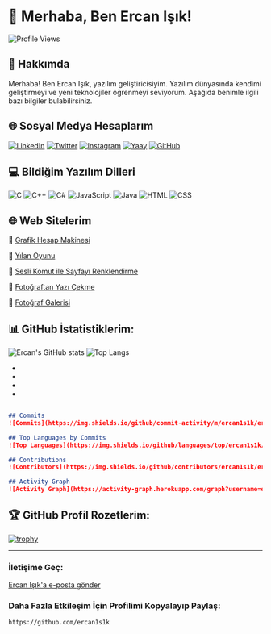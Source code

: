 
# 👋 Merhaba, Ben Ercan Işık!

![Profile Views](https://komarev.com/ghpvc/?username=ercan1s1k&color=blue)

## 🚀 Hakkımda
Merhaba! Ben Ercan Işık, yazılım geliştiricisiyim. Yazılım dünyasında kendimi geliştirmeyi ve yeni teknolojiler öğrenmeyi seviyorum. Aşağıda benimle ilgili bazı bilgiler bulabilirsiniz.

## 🌐 Sosyal Medya Hesaplarım
[![LinkedIn](https://img.shields.io/badge/LinkedIn-0077B5?style=for-the-badge&logo=linkedin&logoColor=white)](https://www.linkedin.com/in/ercan1s1k)
[![Twitter](https://img.shields.io/badge/Twitter-1DA1F2?style=for-the-badge&logo=twitter&logoColor=white)](https://twitter.com/akikvsafir)
[![Instagram](https://img.shields.io/badge/Instagram-E4405F?style=for-the-badge&logo=instagram&logoColor=white)](https://instagram.com/ercan1s1k)
[![Yaay](https://img.shields.io/badge/Yaay-100000?style=for-the-badge&logo=yaay&logoColor=white)](https://www.yaay.com.tr/AkikVeSafir)
[![GitHub](https://img.shields.io/badge/GitHub-100000?style=for-the-badge&logo=github&logoColor=white)](https://github.com/ercan1s1k)

## 💻 Bildiğim Yazılım Dilleri
![C](https://img.shields.io/badge/C-A8B9CC?style=for-the-badge&logo=c&logoColor=white)
![C++](https://img.shields.io/badge/C++-00599C?style=for-the-badge&logo=cplusplus&logoColor=white)
![C#](https://img.shields.io/badge/C%23-239120?style=for-the-badge&logo=csharp&logoColor=white)
![JavaScript](https://img.shields.io/badge/JavaScript-F7DF1E?style=for-the-badge&logo=javascript&logoColor=black)
![Java](https://img.shields.io/badge/Java-007396?style=for-the-badge&logo=java&logoColor=white)
![HTML](https://img.shields.io/badge/HTML-E34F26?style=for-the-badge&logo=html5&logoColor=white)
![CSS](https://img.shields.io/badge/CSS-1572B6?style=for-the-badge&logo=css3&logoColor=white)

## 🌐 Web Sitelerim

🔗 [Grafik Hesap Makinesi](https://ercan1s1k.github.io/grafik-hesap-makinesi)

🔗 [Yılan Oyunu](https://ercan1s1k.github.io/yilan_oyunu)

🔗 [Sesli Komut ile Sayfayı Renklendirme ](https://ercan1s1k.github.io/sayfayi_soyledigin_renkle_renklendir)

🔗 [Fotoğraftan Yazı Çekme](https://ercan1s1k.github.io/fotodaki_yaziyi_al)

🔗 [Fotoğraf Galerisi](https://ercan1s1k.github.io/galeri)

## 📊 GitHub İstatistiklerim:

![Ercan's GitHub stats](https://github-readme-stats.vercel.app/api?username=ercan1s1k&show_icons=true&theme=radical)
![Top Langs](https://github-readme-stats.vercel.app/api/top-langs/?username=ercan1s1k&layout=compact&theme=radical)

*
*
*
*


```markdown

## Commits
![Commits](https://img.shields.io/github/commit-activity/m/ercan1s1k/ercan1s1k)

## Top Languages by Commits
![Top Languages](https://img.shields.io/github/languages/top/ercan1s1k/ercan1s1k)

## Contributions
![Contributors](https://img.shields.io/github/contributors/ercan1s1k/ercan1s1k)

## Activity Graph
![Activity Graph](https://activity-graph.herokuapp.com/graph?username=ercan1s1k&repo=ercan1s1k)
```


## 🏆 GitHub Profil Rozetlerim:

[![trophy](https://github-profile-trophy.vercel.app/?username=ercan1s1k&theme=onedark)](https://github.com/ryo-ma/github-profile-trophy)

---

### İletişime Geç:

[Ercan Işık'a e-posta gönder](mailto:ercanik@yandex.com)

### Daha Fazla Etkileşim İçin Profilimi Kopyalayıp Paylaş:
```
https://github.com/ercan1s1k
```

